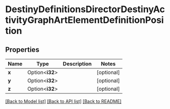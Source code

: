 # DestinyDefinitionsDirectorDestinyActivityGraphArtElementDefinitionPosition

## Properties

Name | Type | Description | Notes
------------ | ------------- | ------------- | -------------
**x** | Option<**i32**> |  | [optional]
**y** | Option<**i32**> |  | [optional]
**z** | Option<**i32**> |  | [optional]

[[Back to Model list]](../README.md#documentation-for-models) [[Back to API list]](../README.md#documentation-for-api-endpoints) [[Back to README]](../README.md)


